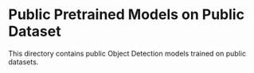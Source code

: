 # Public Pretrained Models on Public Dataset

This directory contains public Object Detection models trained on public datasets.


